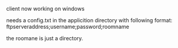 client now working on windows

needs a config.txt in the applicition directory with following format:
ftpserveraddress;username;password;roomname

the roomane is just a directory.
